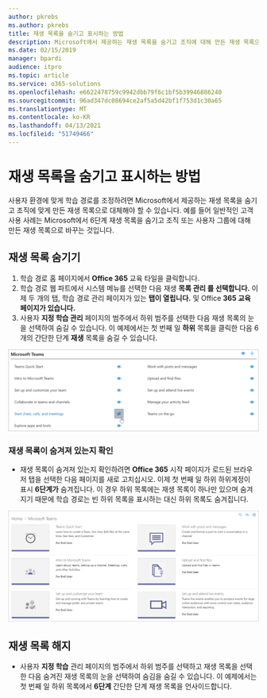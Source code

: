 ```yaml
---
author: pkrebs
ms.author: pkrebs
title: 재생 목록을 숨기고 표시하는 방법
description: Microsoft에서 제공하는 재생 목록을 숨기고 조직에 대해 만든 재생 목록으로 바꾸는 방법
ms.date: 02/15/2019
manager: bpardi
audience: itpro
ms.topic: article
ms.service: o365-solutions
ms.openlocfilehash: e6622478759c9942dbb79f6c1bf5b39946886240
ms.sourcegitcommit: 96ad347dc08694ce2af5a5d42bf1f753d1c30a65
ms.translationtype: MT
ms.contentlocale: ko-KR
ms.lasthandoff: 04/13/2021
ms.locfileid: "51749466"
---
```

# <a name="how-to-hide-and-show-playlists"></a>재생 목록을 숨기고 표시하는 방법

사용자 환경에 맞게 학습 경로를 조정하려면 Microsoft에서 제공하는 재생 목록을 숨기고 조직에 맞게 만든 재생 목록으로 대체해야 할 수 있습니다. 예를 들어 일반적인 고객 사용 사례는 Microsoft에서 6단계 재생 목록을 숨기고 조직 또는 사용자 그룹에 대해 만든 재생 목록으로 바꾸는 것입니다. 

## <a name="hide-a-playlist"></a>재생 목록 숨기기

1. 학습 경로 홈  페이지에서 **Office 365** 교육 타일을 클릭합니다.
2. 학습 경로 웹 파트에서 시스템  메뉴를 선택한 다음 재생 **목록 관리 를 선택합니다.** 이제 두 개의 탭, 학습 경로 관리 페이지가 있는 **탭이 열립니다.** 및 Office **365 교육 페이지가 있습니다.** 
3. 사용자 **지정 학습 관리** 페이지의 범주에서 하위 범주를 선택한 다음 재생 목록의 눈을 선택하여 숨길 수 있습니다. 이 예제에서는 첫 번째 일 **하위** 목록을 클릭한 다음 6개의 간단한 단계 **재생** 목록을 숨길 수 있습니다.  

![Office 365 시작 페이지를 보여주는 브라우저 탭](cg-hideplaylist.png)

### <a name="verify-the-playlist-is-hidden"></a>재생 목록이 숨겨져 있는지 확인
- 재생 목록이 숨겨져 있는지 확인하려면 **Office 365** 시작 페이지가 로드된 브라우저 탭을 선택한 다음 페이지를 새로 고치십시오. 이제 첫 번째  일 하위 하위계정이 표시 **6단계가** 숨겨집니다. 이 경우 하위 목록에는 재생 목록이 하나만 있으며 숨겨지기 때문에 학습 경로는 빈 하위 목록을 표시하는 대신 하위 목록도 숨겨집니다. 

![Office 365 시작 페이지를 새로 고침으로 표시하는 브라우저](cg-hideplaylistrefresh.png)

## <a name="unhide-a-playlist"></a>재생 목록 해지

- 사용자 **지정 학습** 관리 페이지의 범주에서 하위 범주를 선택하고 재생 목록을 선택한 다음 숨겨진 재생 목록의 눈을 선택하여 숨김을 숨길 수 있습니다. 이 예제에서는 첫 번째 일 하위 목록에서 **6단계** 간단한 단계 재생 목록을 언사이드합니다.   

